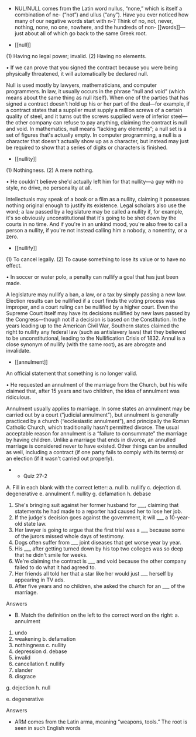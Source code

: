 - NUL/NULL comes from the Latin word nullus, “none,” which is itself a combination of ne- (“not”)
and ullus (“any”). Have you ever noticed how many of our negative words start with n-? Think of no,
not, never, nothing, none, no one, nowhere, and the hundreds of non- [[words]]—just about all of which
go back to the same Greek root.

- [[null]] 

 (1) Having no legal power; invalid. (2) Having no elements. 

• If we can prove that you signed the contract because you were being physically threatened, it will
automatically be declared null. 

Null is used mostly by lawyers, mathematicians, and computer programmers. In law, it usually occurs
in  the  phrase  “null  and  void”  (which  means  about  the  same  thing  as  null  itself).  When  one  of  the
parties that has signed a contract doesn't hold up his or her part of the deal—for example, if a contract
states that a supplier must supply a million screws of a certain quality of steel, and it turns out the
screws supplied were of inferior steel—the other company can refuse to pay anything, claiming the
contract is null and void. In mathematics, null  means  “lacking  any  elements”;  a  null set  is  a  set  of
figures that's actually empty. In computer programming, a null is a character that doesn't actually show
up  as  a  character,  but  instead  may  just  be  required  to  show  that  a  series  of  digits  or  characters  is
finished.

- [[nullity]] 

 (1) Nothingness. (2) A mere nothing. 

•  He  couldn't  believe  she'd  actually  left  him  for  that  nullity—a  guy  with  no  style,  no  drive,  no
personality at all. 

Intellectuals may speak of a book or a film as a nullity, claiming it possesses nothing original enough
to justify its existence. Legal scholars also use the word; a law passed by a legislature may be called
a nullity if, for example, it's so obviously unconstitutional that it's going to be shot down by the courts
in no time. And if you're in an unkind mood, you're also free to call a person a nullity, if you're not
instead calling him a nobody, a nonentity, or a zero.

- [[nullify]] 

 (1) To cancel legally. (2) To cause something to lose its value or to have no effect. 

• In soccer or water polo, a penalty can nullify a goal that has just been made. 

A legislature may nullify a ban, a law, or a tax by simply passing a new law. Election results can be
nullified  if  a  court  finds  the  voting  process  was  improper,  and  a  court  ruling  can  be  nullified  by  a
higher court. Even the Supreme Court itself may have its decisions nullified by new laws passed by
the  Congress—though  not  if  a  decision  is  based  on  the  Constitution.  In  the  years  leading  up  to  the
American Civil War, Southern states claimed the right to nullify any federal law (such as antislavery
laws) that they believed to be unconstitutional, leading to the Nullification Crisis of 1832. Annul is a
close synonym of nullify (with the same root), as are abrogate and invalidate.

- [[annulment]] 

 An official statement that something is no longer valid. 

• He requested an annulment of the marriage from the Church, but his wife claimed that, after 15 years
and two children, the idea of annulment was ridiculous. 

Annulment  usually  applies  to  marriage.  In  some  states  an  annulment  may  be  carried  out  by  a  court
(“judicial annulment”), but annulment is generally practiced by a church (“ecclesiastic annulment”),
and principally the Roman Catholic Church, which traditionally hasn't permitted divorce. The usual
acceptable reason for annulment is a “failure to consummate” the marriage by having children. Unlike
a  marriage  that  ends  in  divorce,  an  annulled  marriage  is  considered  never  to  have  existed.  Other
things can be annulled as well, including a contract (if one party fails to comply with its terms) or an
election (if it wasn't carried out properly).

- - Quiz 27-2

A. Fill in each blank with the correct letter:
a. null
b. nullify
c. dejection
d. degenerative
e. annulment
f. nullity
g. defamation
h. debase
1. She's bringing suit against her former husband for ___, claiming that statements he had made to a
reporter had caused her to lose her job.
2. If the judge's decision goes against the government, it will ___ a 10-year-old state law.
3. Her lawyer is going to argue that the first trial was a ___ because some of the jurors missed whole
days of testimony.
4. Dogs often suffer from ___ joint diseases that get worse year by year.
5.  His  ___  after  getting  turned  down  by  his  top  two  colleges  was  so  deep  that  he  didn't  smile  for
weeks.
6.  We're  claiming  the  contract  is  ___  and  void  because  the  other  company  failed  to  do  what  it  had
agreed to.
7. Her friends all told her that a star like her would just ___ herself by appearing in TV ads.
8. After five years and no children, she asked the church for an ___ of the marriage.

Answers

- B. Match the definition on the left to the correct word on the right:
a. annulment
1. undo
2. weakening b. defamation
3. nothingness c. nullity
4. depression d. debase
5. invalid
6. cancellation f. nullify
7. slander
8. disgrace

g. dejection
h. null

e. degenerative

Answers

- ARM comes from the Latin arma, meaning “weapons, tools.” The root is seen in such English words
